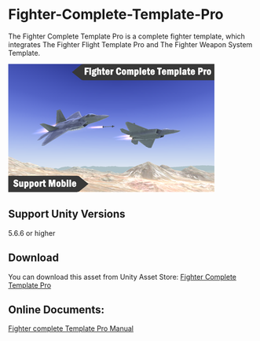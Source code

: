 # Fighter-Complete-Template-Pro

The Fighter Complete Template Pro is a complete fighter template, which integrates The Fighter Flight Template Pro and The Fighter Weapon System Template.

![image](https://github.com/swordmaster003/Fighter-Complete-Template-Pro/blob/master/Screenshots/Cover.png)

## Support Unity Versions

5.6.6 or higher

## Download

You can download this asset from Unity Asset Store:
[Fighter Complete Template Pro](https://assetstore.unity.com/packages/templates/systems/fighter-complete-template-pro-154380)

## Online Documents:

[Fighter complete Template Pro Manual](https://www.swordmaster.info/documents/unity-assets-documents/fighter-complete-template-manual-2/)

